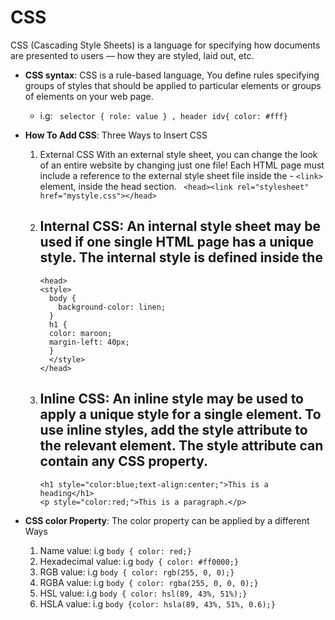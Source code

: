 # CSS
CSS (Cascading Style Sheets) is a language for specifying how documents are presented to users — how they are styled, laid out, etc.

- **CSS syntax**:
CSS is a rule-based language, You define rules specifying groups of styles that should be applied to particular elements or groups of elements on your web page.
  - i.g: ``` selector { role: value } , header idv{ color: #fff}```

- **How To Add CSS**:
  Three Ways to Insert CSS
    1. External CSS
      With an external style sheet, you can change the look of an entire website by changing just one file!
      Each HTML page must include a reference to the external style sheet file inside the 
      - ```<link>``` element, inside the head section.
      ``` <head><link rel="stylesheet" href="mystyle.css"></head>```
    2. **Internal CSS**:
      An internal style sheet may be used if one single HTML page has a unique style.
      The internal style is defined inside the 
       -
        ``` 
       <head>
        <style>
          body {
            background-color: linen;
          }
          h1 {
          color: maroon;
          margin-left: 40px;
          }
          </style>
        </head>
         ```
    3. **Inline CSS**:
      An inline style may be used to apply a unique style for a single element.
      To use inline styles, add the style attribute to the relevant element. The style attribute can contain any CSS property.
        - 
        ``` 
        <h1 style="color:blue;text-align:center;">This is a heading</h1>
        <p style="color:red;">This is a paragraph.</p>
         ```
- **CSS color Property**:
  The color property can be applied by a different Ways
  1. Name value: i.g ``` body { color: red;} ```
  2. Hexadecimal value: i.g ``` body { color: #ff0000;} ```
  3. RGB value: i.g ``` body { color: rgb(255, 0, 0);} ```
  4. RGBA value: i.g ``` body { color: rgba(255, 0, 0, 0);} ```
  5. HSL value: i.g ``` body { color: hsl(89, 43%, 51%);} ``` 
  6. HSLA value: i.g ``` body {color: hsla(89, 43%, 51%, 0.6);} ``` 
